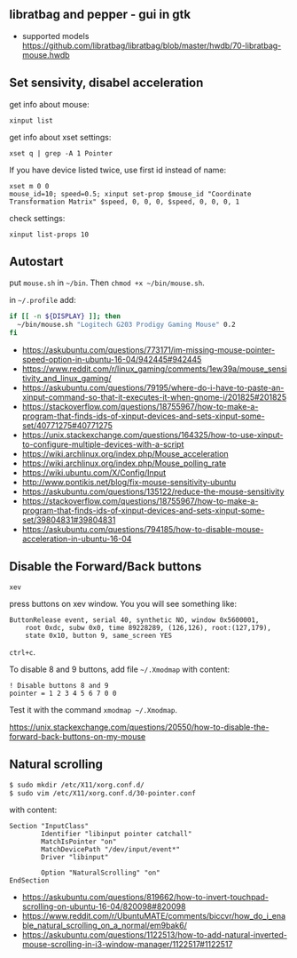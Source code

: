 ## libratbag and pepper - gui in gtk

- supported models https://github.com/libratbag/libratbag/blob/master/hwdb/70-libratbag-mouse.hwdb

## Set sensivity, disabel acceleration

get info about mouse:

`xinput list`

get info about xset settings:

`xset q | grep -A 1 Pointer`

If you have device listed twice, use first id instead of name:

```
xset m 0 0
mouse_id=10; speed=0.5; xinput set-prop $mouse_id "Coordinate Transformation Matrix" $speed, 0, 0, 0, $speed, 0, 0, 0, 1
```

check settings:

`xinput list-props 10`

## Autostart

put `mouse.sh` in `~/bin`. Then `chmod +x ~/bin/mouse.sh`.

in `~/.profile` add:

```bash
if [[ -n ${DISPLAY} ]]; then
  ~/bin/mouse.sh "Logitech G203 Prodigy Gaming Mouse" 0.2
fi
```

- https://askubuntu.com/questions/773171/im-missing-mouse-pointer-speed-option-in-ubuntu-16-04/942445#942445
- https://www.reddit.com/r/linux_gaming/comments/1ew39a/mouse_sensitivity_and_linux_gaming/
- https://askubuntu.com/questions/79195/where-do-i-have-to-paste-an-xinput-command-so-that-it-executes-it-when-gnome-i/201825#201825
- https://stackoverflow.com/questions/18755967/how-to-make-a-program-that-finds-ids-of-xinput-devices-and-sets-xinput-some-set/40771275#40771275
- https://unix.stackexchange.com/questions/164325/how-to-use-xinput-to-configure-multiple-devices-with-a-script
- https://wiki.archlinux.org/index.php/Mouse_acceleration
- https://wiki.archlinux.org/index.php/Mouse_polling_rate
- https://wiki.ubuntu.com/X/Config/Input
- http://www.pontikis.net/blog/fix-mouse-sensitivity-ubuntu
- https://askubuntu.com/questions/135122/reduce-the-mouse-sensitivity
- https://stackoverflow.com/questions/18755967/how-to-make-a-program-that-finds-ids-of-xinput-devices-and-sets-xinput-some-set/39804831#39804831
- https://askubuntu.com/questions/794185/how-to-disable-mouse-acceleration-in-ubuntu-16-04

## Disable the Forward/Back buttons

`xev`

press buttons on xev window. You you will see something like:

```
ButtonRelease event, serial 40, synthetic NO, window 0x5600001,
    root 0xdc, subw 0x0, time 89228289, (126,126), root:(127,179),
    state 0x10, button 9, same_screen YES

```

`ctrl+c`.

To disable 8 and 9 buttons, add file `~/.Xmodmap` with content:

```
! Disable buttons 8 and 9
pointer = 1 2 3 4 5 6 7 0 0
```

Test it with the command `xmodmap ~/.Xmodmap`.


https://unix.stackexchange.com/questions/20550/how-to-disable-the-forward-back-buttons-on-my-mouse

## Natural scrolling

``` bash
$ sudo mkdir /etc/X11/xorg.conf.d/
$ sudo vim /etc/X11/xorg.conf.d/30-pointer.conf
```

with content:

```
Section "InputClass"
        Identifier "libinput pointer catchall"
        MatchIsPointer "on"
        MatchDevicePath "/dev/input/event*"
        Driver "libinput"

        Option "NaturalScrolling" "on"
EndSection
```

- https://askubuntu.com/questions/819662/how-to-invert-touchpad-scrolling-on-ubuntu-16-04/820098#820098
- https://www.reddit.com/r/UbuntuMATE/comments/biccvr/how_do_i_enable_natural_scrolling_on_a_normal/em9bak6/
- https://askubuntu.com/questions/1122513/how-to-add-natural-inverted-mouse-scrolling-in-i3-window-manager/1122517#1122517
